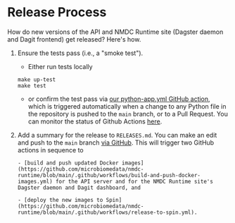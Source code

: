 # Release Process

How do new versions of the API and NMDC Runtime site (Dagster daemon and Dagit frontend) get
released? Here's how.

1. Ensure the tests pass (i.e., a "smoke test").
    
    - Either run tests locally
    ```
    make up-test
    make test
    ```
   - or confirm the test pass via 
     [our python-app.yml GitHub
     action](https://github.com/microbiomedata/nmdc-runtime/blob/main/.github/workflows/python-app.yml),
     which is triggered automatically when a change to any Python file in the repository is pushed to the
     `main` branch, or to a Pull Request. You can monitor the status of Github Actions
     [here](https://github.com/microbiomedata/nmdc-runtime/actions).

2. Add a summary for the release to `RELEASES.md`. You can make an edit and push to the `main`
   branch [via GitHub](https://github.com/microbiomedata/nmdc-runtime/blob/main/RELEASES.md). This will
   trigger two GitHub actions in sequence to

       - [build and push updated Docker images](https://github.com/microbiomedata/nmdc-runtime/blob/main/.github/workflows/build-and-push-docker-images.yml) for the API server and for the NMDC Runtime site's Dagster daemon and Dagit dashboard, and

       - [deploy the new images to Spin](https://github.com/microbiomedata/nmdc-runtime/blob/main/.github/workflows/release-to-spin.yml).